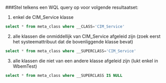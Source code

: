 ###Stel telkens een WQL query op voor volgende resultaatset:
1. enkel de CIM_Service klasse

```SQL
select * from meta_class where __CLASS='CIM_Service'
```

2. alle klassen die onmiddellijk van CIM_Service afgeleid zijn (zoek eerst het systeemattribuut dat de bovenliggende klasse bevat)

```SQL
select * from meta_class where __SUPERCLASS='CIM_Service'
```

3. alle klassen die niet van een andere klasse afgeleid zijn (lukt enkel in WbemTest)
```SQL
select * from meta_class where __SUPERCLASS IS NULL
```


